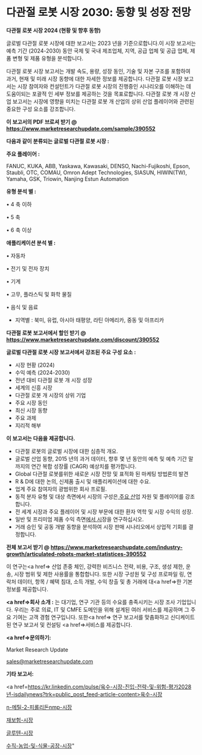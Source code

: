 # 다관절 로봇 시장 2030: 동향 및 성장 전망

<strong>다관절 로봇 시장 2024 (현황 및 향후 동향)</strong>

글로벌 다관절 로봇 시장에 대한 보고서는 2023 년을 기준으로합니다.이 시장 보고서는 예측 기간 (2024-2030) 동안 국제 및 국내 제조업체, 지역, 공급 업체 및 공급 업체, 제품 변형 및 제품 유형을 분석합니다.

다관절 로봇 시장 보고서는 개발 속도, 용량, 성장 동인, 기술 및 자본 구조를 포함하여 과거, 현재 및 미래 시장 동향에 대한 자세한 정보를 제공합니다. 다관절 로봇 시장 보고서는 시장 참여자와 컨설턴트가 다관절 로봇 시장의 진행중인 시나리오를 이해하는 데 도움이되는 포괄적 인 세부 정보를 제공하는 것을 목표로합니다. 다관절 로봇 개 시장 산업 보고서는 시장에 영향을 미치는 다관절 로봇 개 산업의 상위 산업 플레이어와 관련된 중요한 구성 요소를 강조합니다.



<strong>이 보고서의 PDF 브로셔 받기 @ <a href=https://www.marketresearchupdate.com/sample/390552>https://www.marketresearchupdate.com/sample/390552</a></strong>



<strong>다음과 같이 분류되는 글로벌 다관절 로봇 시장 :</strong>



<strong>주요 플레이어 :</strong>

FANUC, KUKA, ABB, Yaskawa, Kawasaki, DENSO, Nachi-Fujikoshi, Epson, Staubli, OTC, COMAU, Omron Adept Technologies, SIASUN, HIWIN(TW), Yamaha, GSK, Triowin, Nanjing Estun Automation



<strong>유형 분석 별 :</strong>

• 4 축 이하

• 5 축

• 6 축 이상



<strong>애플리케이션 분석 별 :</strong>

• 자동차

• 전기 및 전자 장치

• 기계

• 고무, 플라스틱 및 화학 물질

• 음식 및 음료

<ul>
  <li>지역별 : 북미, 유럽, 아시아 태평양, 라틴 아메리카, 중동 및 아프리카</li>
</ul>


<strong>다관절 로봇 보고서에서 할인 받기 @ <a href=https://www.marketresearchupdate.com/discount/390552>https://www.marketresearchupdate.com/discount/390552</a></strong>



<strong>글로벌 다관절 로봇 시장 보고서에서 강조된 주요 구성 요소 :</strong>
<ul>
  <li>시장 현황 (2024)</li>
  <li>수익 예측 (2024-2030)</li>
  <li>전년 대비 다관절 로봇 개 시장 성장</li>
  <li>세계의 신흥 시장</li>
  <li>다관절 로봇 개 시장의 상위 기업</li>
  <li>주요 시장 동인</li>
  <li>최신 시장 동향</li>
  <li>주요 과제</li>
  <li>지리적 해부</li>
</ul>


<strong>이 보고서는 다음을 제공합니다.</strong>
<ul>
  <li>다관절 로봇의 글로벌 시장에 대한 심층적 개요.</li>
  <li>글로벌 산업 동향, 2015 년의 과거 데이터, 향후 몇 년 동안의 예측 및 예측 기간 말까지의 연간 복합 성장률 (CAGR) 예상치를 평가합니다.</li>
  <li>Global 다관절 로봇를위한 새로운 시장 전망 및 표적화 된 마케팅 방법론의 발견</li>
  <li>R &amp; D에 대한 논의, 신제품 출시 및 애플리케이션에 대한 수요.</li>
  <li>업계 주요 참여자의 광범위한 회사 프로필.</li>
  <li>동적 분자 유형 및 대상 측면에서 시장의 구성은<a href=> 주요 산</a>업 자원 및 플레이어를 강조합니다.</li>
  <li>전 세계 시장과 주요 플레이어 및 시장 부문에 대한 환자 역학 및 시장 수익의 성장.</li>
  <li>일반 및 프리미엄 제품 수익 측면<a href=>에서 시</a>장을 연구하십시오.</li>
  <li>거래 승인 및 공동 개발 동향을 분석하여 시장 판매 시나리오에서 상업적 기회를 결정합니다.</li>
</ul>



<strong>전체 보고서 받기 @ <a href=https://www.marketresearchupdate.com/industry-growth/articulated-robots-market-statistices-390552>https://www.marketresearchupdate.com/industry-growth/articulated-robots-market-statistices-390552</a></strong>

이 연구는<a href=> 산업 존중</a> 체인, 강력한 비즈니스 전략, 비용, 구조, 생성 제한, 운송, 시장 범위 및 제한 사용률을 통합합니다. 또한 시장 구성원 및 구성 프로파일 링, 연락처 데이터, 항목 / 혜택 침대, 소득 개발, 수익 창출 및 총 거래에 대<a href=>한 기본 </a>정보를 제공합니다.



<strong><a href=>회사 소</a>개 :</strong>
는 대기업, 연구 기관 등의 수요를 충족시키는 시장 조사 기업입니다. 우리는 주로 의료, IT 및 CMFE 도메인을 위해 설계된 여러 서비스를 제공하며 그 주요 기여는 고객 경험 연구입니다. 또한<a href=> 연구 보</a>고서를 맞춤화하고 신디케이트 된 연구 보고서 및 컨설팅 <a href=>서비스</a>를 제공합니다.



<strong><a href=>문의하기:</a></strong>

Market Research Update

sales@marketresearchupdate.com



<strong>기타 보고서:</strong>

<a href=https://kr.linkedin.com/pulse/육수-시장-진입-전략-및-위험-평가2028년-isdailynews?trk=public_post_feed-article-content>육수-시장</a>

<a href=https://www.linkedin.com/pulse/n-메틸-2-피롤리돈nmp-시장-세분화-연구-및-목표-고객2029년/>n-메틸-2-피롤리돈nmp-시장</a>

<a href=https://www.linkedin.com/pulse/재보험-시장-현재-및-미래-성장-2029-analytics-alchemy-360-analysis-nf0if/>재보험-시장</a>

<a href=https://www.linkedin.com/pulse/글루텐-시장-규모-및-성장-2023-survey-savvy-insights-360-analysis-npkyf/>글루텐-시장</a>

<a href=https://www.linkedin.com/pulse/수직-농업-및-식물-공장-시장-경쟁-분석-성장-잠재력-2030-market-matrix-musings-analysis-dhdbf/>수직-농업-및-식물-공장-시장</a>"
